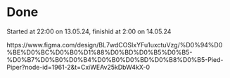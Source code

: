 <H1>Done</H1>
  <p>Started at 22:00 on 13.05.24, finishid at 2:00 on 14.05.24 </p>
https://www.figma.com/design/BL7wdCOSIxYFu1uxctuVzg/%D0%94%D0%BE%D0%BC%D0%B0%D1%88%D0%BD%D0%B5%D0%B5-%D0%B7%D0%B0%D0%B4%D0%B0%D0%BD%D0%B8%D0%B5-Pied-Piper?node-id=1961-2&t=CxiWEAv25kDbW4kX-0
